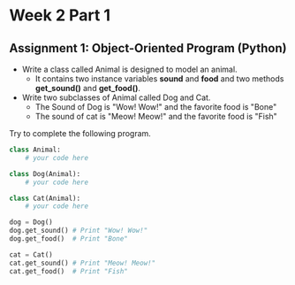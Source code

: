 # Week 2 Part 1

## Assignment 1: Object-Oriented Program (Python)

- Write a class called Animal is designed to model an animal. 
  - It contains two instance variables **sound** and **food** and two methods **get_sound()** and **get_food()**.
- Write two subclasses of Animal called Dog and Cat.
  - The Sound of Dog is "Wow! Wow!" and the favorite food is "Bone"
  - The sound of cat is "Meow! Meow!" and the favorite food is "Fish" 

Try to complete the following program.

```python
class Animal:
    # your code here

class Dog(Animal):
    # your code here

class Cat(Animal):
    # your code here

dog = Dog()
dog.get_sound() # Print "Wow! Wow!"
dog.get_food()  # Print "Bone"

cat = Cat()
cat.get_sound() # Print "Meow! Meow!"
cat.get_food()  # Print "Fish"
```